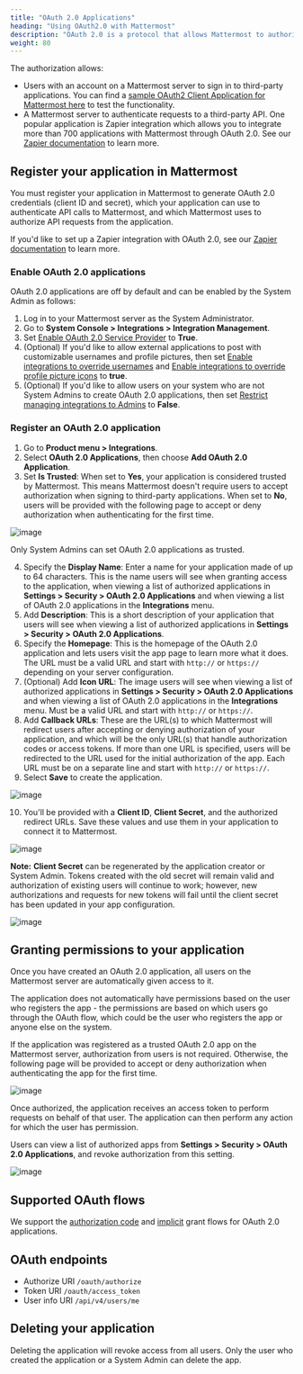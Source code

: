 ```yaml
---
title: "OAuth 2.0 Applications"
heading: "Using OAuth2.0 with Mattermost"
description: "OAuth 2.0 is a protocol that allows Mattermost to authorize API requests from external applications."
weight: 80
---
```


 The authorization allows:

- Users with an account on a Mattermost server to sign in to third-party applications. You can find a [sample OAuth2 Client Application for Mattermost here](https://github.com/enahum/mattermost-oauth2-client-sample) to test the functionality.
- A Mattermost server to authenticate requests to a third-party API. One popular application is Zapier integration which allows you to integrate more than 700 applications with Mattermost through OAuth 2.0. See our [Zapier documentation](../admin-zapier-integration/) to learn more.

## Register your application in Mattermost

You must register your application in Mattermost to generate OAuth 2.0 credentials (client ID and secret), which your application can use to authenticate API calls to Mattermost, and which Mattermost uses to authorize API requests from the application.

If you'd like to set up a Zapier integration with OAuth 2.0, see our [Zapier documentation](../admin-zapier-integration/) to learn more.

### Enable OAuth 2.0 applications

OAuth 2.0 applications are off by default and can be enabled by the System Admin as follows:

1. Log in to your Mattermost server as the System Administrator.
2. Go to **System Console > Integrations > Integration Management**.
3. Set [Enable OAuth 2.0 Service Provider](https://docs.mattermost.com/administration/config-settings.html#enable-oauth-2-0-service-provider) to **True**.
4. (Optional) If you'd like to allow external applications to post with customizable usernames and profile pictures, then set [Enable integrations to override usernames](https://docs.mattermost.com/configure/configuration-settings.html#enable-integrations-to-override-usernames) and [Enable integrations to override profile picture icons](https://docs.mattermost.com/configure/configuration-settings.html#enable-integrations-to-override-profile-picture-icons) to **true**.
5. (Optional) If you'd like to allow users on your system who are not System Admins to create OAuth 2.0 applications, then set [Restrict managing integrations to Admins](https://docs.mattermost.com/administration/config-settings.html#restrict-managing-integrations-to-admins) to **False**.

### Register an OAuth 2.0 application

1. Go to **Product menu > Integrations**.
2. Select **OAuth 2.0 Applications**, then choose **Add OAuth 2.0 Application**.
3. Set **Is Trusted**: When set to **Yes**, your application is considered trusted by Mattermost. This means Mattermost doesn't require users to accept authorization when signing to third-party applications. When set to **No**, users will be provided with the following page to accept or deny authorization when authenticating for the first time.

![image](oauth2_authorization_screen.png)

Only System Admins can set OAuth 2.0 applications as trusted.

4. Specify the **Display Name**: Enter a name for your application made of up to 64 characters. This is the name users will see when granting access to the application, when viewing a list of authorized applications in **Settings > Security > OAuth 2.0 Applications** and when viewing a list of OAuth 2.0 applications in the **Integrations** menu.
5. Add **Description**: This is a short description of your application that users will see when viewing a list of authorized applications in **Settings > Security > OAuth 2.0 Applications**.
6. Specify the **Homepage**: This is the homepage of the OAuth 2.0 application and lets users visit the app page to learn more what it does. The URL must be a valid URL and start with `http://` or `https://` depending on your server configuration.
7. (Optional) Add **Icon URL**: The image users will see when viewing a list of authorized applications in **Settings > Security > OAuth 2.0 Applications** and when viewing a list of OAuth 2.0 applications in the **Integrations** menu. Must be a valid URL and start with `http://` or `https://`.
8. Add **Callback URLs**: These are the URL(s) to which Mattermost will redirect users after accepting or denying authorization of your application, and which will be the only URL(s) that handle authorization codes or access tokens. If more than one URL is specified, users will be redirected to the URL used for the initial authorization of the app. Each URL must be on a separate line and start with `http://` or `https://`.
9. Select **Save** to create the application.

![image](oauth2_app_screen.png)

10. You'll be provided with a **Client ID**, **Client Secret**, and the authorized redirect URLs. Save these values and use them in your application to connect it to Mattermost.

![image](oauth2_confirmation_screen.png)

**Note:** **Client Secret** can be regenerated by the application creator or System Admin. Tokens created with the old secret will remain valid and authorization of existing users will continue to work; however, new authorizations and requests for new tokens will fail until the client secret has been updated in your app configuration.

![image](oauth2_regenerate_secret.png)

## Granting permissions to your application

Once you have created an OAuth 2.0 application, all users on the Mattermost server are automatically given access to it.

The application does not automatically have permissions based on the user who registers the app - the permissions are based on which users go through the OAuth flow, which could be the user who registers the app or anyone else on the system.

If the application was registered as a trusted OAuth 2.0 app on the Mattermost server, authorization from users is not required. Otherwise, the following page will be provided to accept or deny authorization when authenticating the app for the first time.

![image](oauth2_authorization_screen.png)

Once authorized, the application receives an access token to perform requests on behalf of that user. The application can then perform any action for which the user has permission.

Users can view a list of authorized apps from **Settings > Security > OAuth 2.0 Applications**, and revoke authorization from this setting.

![image](oauth2_deauthorize_app.png)

## Supported OAuth flows

We support the [authorization code](https://oauth.net/2/grant-types/authorization-code/) and [implicit](https://oauth.net/2/grant-types/implicit/) grant flows for OAuth 2.0 applications.

## OAuth endpoints

- Authorize URI `/oauth/authorize`
- Token URI `/oauth/access_token`
- User info URI `/api/v4/users/me`

## Deleting your application

Deleting the application will revoke access from all users. Only the user who created the application or a System Admin can delete the app.
